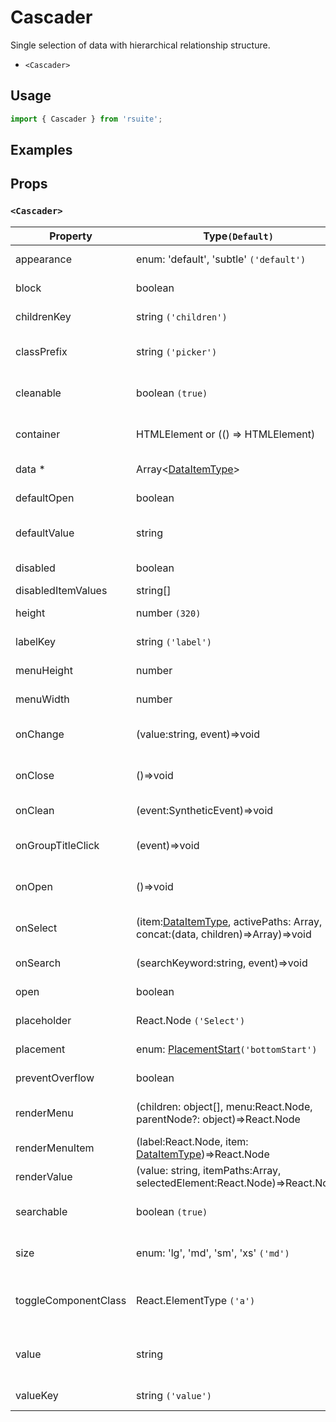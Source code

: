 # Cascader

Single selection of data with hierarchical relationship structure.

- `<Cascader>`

## Usage

```js
import { Cascader } from 'rsuite';
```

## Examples

<!--{demo}-->

## Props

### `<Cascader>`

| Property             | Type`(Default)`                                                                         | Description                                            |
| -------------------- | --------------------------------------------------------------------------------------- | ------------------------------------------------------ |
| appearance           | enum: 'default', 'subtle' `('default')`                                                 | Set picker appearence                                  |
| block                | boolean                                                                                 | Blocking an entire row                                 |
| childrenKey          | string `('children')`                                                                   | Set children key in data                               |
| classPrefix          | string `('picker')`                                                                     | The prefix of the component CSS class                  |
| cleanable            | boolean `(true)`                                                                        | Whether the selected value can be cleared              |
| container            | HTMLElement or (() => HTMLElement)                                                      | Sets the rendering container                           |
| data \*              | Array&lt;[DataItemType](#types)&gt;                                                     | The data of component                                  |
| defaultOpen          | boolean                                                                                 | Default value of open property                         |
| defaultValue         | string                                                                                  | Default values of the selected items                   |
| disabled             | boolean                                                                                 | Disabled component                                     |
| disabledItemValues   | string[]                                                                                | Disabled items                                         |
| height               | number `(320)`                                                                          | The height of Dropdown                                 |
| labelKey             | string `('label')`                                                                      | Set label key in data                                  |
| menuHeight           | number                                                                                  | Sets the height of the menu                            |
| menuWidth            | number                                                                                  | Sets the width of the menu                             |
| onChange             | (value:string, event)=>void                                                             | Callback fired when value change                       |
| onClose              | ()=>void                                                                                | Callback fired when close component                    |
| onClean              | (event:SyntheticEvent)=>void                                                            | Callback fired when value clean                        |
| onGroupTitleClick    | (event)=>void                                                                           | Callback fired when click the group title              |
| onOpen               | ()=>void                                                                                | Callback fired when open component                     |
| onSelect             | (item:[DataItemType](#types), activePaths: Array, concat:(data, children)=>Array)=>void | Callback fired when item is selected                   |
| onSearch             | (searchKeyword:string, event)=>void                                                     | callback function for Search                           |
| open                 | boolean                                                                                 | Whether open the component                             |
| placeholder          | React.Node `('Select')`                                                                 | Setting placeholders                                   |
| placement            | enum: [PlacementStart](#types)`('bottomStart')`                                         | The placement of component                             |
| preventOverflow      | boolean                                                                                 | Prevent floating element overflow                      |
| renderMenu           | (children: object[], menu:React.Node, parentNode?: object)=>React.Node                  | Customizing the Rendering Menu list                    |
| renderMenuItem       | (label:React.Node, item: [DataItemType](#types))=>React.Node                            | Custom render menu items                               |
| renderValue          | (value: string, itemPaths:Array, selectedElement:React.Node)=>React.Node                | Custom render selected items                           |
| searchable           | boolean `(true)`                                                                        | Whether you can search for options.                    |
| size                 | enum: 'lg', 'md', 'sm', 'xs' `('md')`                                                   | A picker can have different sizes                      |
| toggleComponentClass | React.ElementType `('a')`                                                               | You can use a custom element for this component        |
| value                | string                                                                                  | Specifies the values of the selected items(Controlled) |
| valueKey             | string `('value')`                                                                      | Set value key in data                                  |
